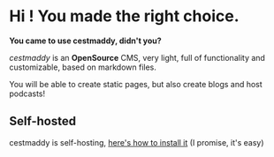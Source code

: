 # Hi ! You made the right choice.
**You came to use cestmaddy, didn't you?**

*cestmaddy* is an **OpenSource** CMS, very light, full of functionality and customizable, based on markdown files.

You will be able to create static pages, but also create blogs and host podcasts!

## Self-hosted
cestmaddy is self-hosting, [here's how to install it](/documentation/installation) (I promise, it's easy)